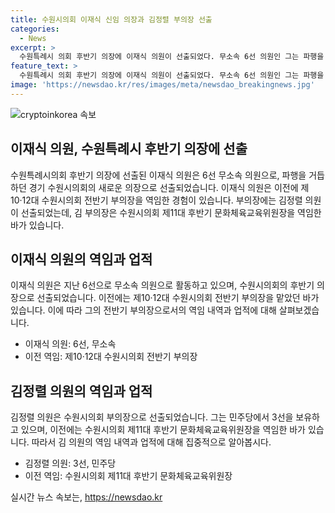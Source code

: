 ```yaml
---
title: 수원시의회 이재식 신임 의장과 김정렬 부의장 선출
categories:
  - News
excerpt: >
  수원특례시 의회 후반기 의장에 이재식 의원이 선출되었다. 무소속 6선 의원인 그는 파행을 겪던 의회를 이끌게 되었으며, 김정렬 의원이 부의장으로 선출되었다. 이들은 각각 수원시 의회에서 경험있는 인물로, 새로운 임무에 안심할 수 있다.
feature_text: >
  수원특례시 의회 후반기 의장에 이재식 의원이 선출되었다. 무소속 6선 의원인 그는 파행을 겪던 의회를 이끌게 되었으며, 김정렬 의원이 부의장으로 선출되었다. 이들은 각각 수원시 의회에서 경험있는 인물로, 새로운 임무에 안심할 수 있다.
image: 'https://newsdao.kr/res/images/meta/newsdao_breakingnews.jpg'
---
```


<p><img src="https://newsdao.kr/res/images/meta/newsdao_breakingnews.jpg" alt="cryptoinkorea 속보" /></p>

<h2 data-ke-size="size26">이재식 의원, 수원특례시 후반기 의장에 선출</h2>

<p data-ke-size="size16">수원특례시의회 후반기 의장에 선출된 이재식 의원은 6선 무소속 의원으로, 파행을 거듭하던 경기 수원시의회의 새로운 의장으로 선출되었습니다. 이재식 의원은 이전에 제10·12대 수원시의회 전반기 부의장을 역임한 경험이 있습니다. 부의장에는 김정렬 의원이 선출되었는데, 김 부의장은 수원시의회 제11대 후반기 문화체육교육위원장을 역임한 바가 있습니다.</p>

<h2 data-ke-size="size26">이재식 의원의 역임과 업적</h2>

<p data-ke-size="size16">이재식 의원은 지난 6선으로 무소속 의원으로 활동하고 있으며, 수원시의회의 후반기 의장으로 선출되었습니다. 이전에는 제10·12대 수원시의회 전반기 부의장을 맡았던 바가 있습니다. 이에 따라 그의 전반기 부의장으로서의 역임 내역과 업적에 대해 살펴보겠습니다.</p>

<ul>
  <li>이재식 의원: 6선, 무소속</li>
  <li>이전 역임: 제10·12대 수원시의회 전반기 부의장</li>
</ul>

<h2 data-ke-size="size26">김정렬 의원의 역임과 업적</h2>

<p data-ke-size="size16">김정렬 의원은 수원시의회 부의장으로 선출되었습니다. 그는 민주당에서 3선을 보유하고 있으며, 이전에는 수원시의회 제11대 후반기 문화체육교육위원장을 역임한 바가 있습니다. 따라서 김 의원의 역임 내역과 업적에 대해 집중적으로 알아봅시다.</p>

<ul>
  <li>김정렬 의원: 3선, 민주당</li>
  <li>이전 역임: 수원시의회 제11대 후반기 문화체육교육위원장</li>
</ul>
실시간 뉴스 속보는, <a href="https://newsdao.kr" rel="dofollow">https://newsdao.kr</a>



